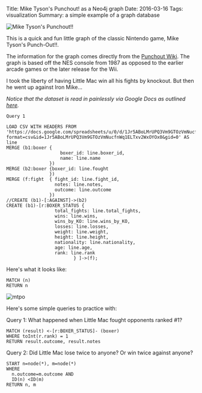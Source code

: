 Title: Mike Tyson's Punchout! as a Neo4j graph
Date: 2016-03-16
Tags: visualization
Summary: a simple example of a graph database

![Mike Tyson's Punchout!!](http://underratedretro.com/press/wp-content/uploads/2014/08/Mike-Tysons-Punchout.jpg "Mike Tyson's Punchout!!")

This is a quick and fun little graph of the classic Nintendo game, Mike Tyson's Punch-Out!!.  

The information for the graph comes directly from the [Punchout Wiki](http://punchout.wikia.com/wiki/Punch-Out_Wiki). The graph is based off the NES console from 1987 as opposed to the earlier arcade games or the later release for the Wii. 

I took the liberty of having Little Mac win all his fights by knockout. But then he went up against Iron Mike...  

_Notice that the dataset is read in painlessly via Google Docs as outlined [here](http://blog.bruggen.com/2014/07/using-loadcsv-to-import-data-from.html)._


```
Query 1

LOAD CSV WITH HEADERS FROM
'https://docs.google.com/spreadsheets/u/0/d/1Jr5ABoLMrUPQ3Vm9GTOzVmNucfnWq1ELTxv2WxOYOx0/export?format=csv&id=1Jr5ABoLMrUPQ3Vm9GTOzVmNucfnWq1ELTxv2WxOYOx0&gid=0' AS line
MERGE (b1:boxer {
                    boxer_id: line.boxer_id,
                    name: line.name
                })
MERGE (b2:boxer {boxer_id: line.fought
                })
MERGE (f:fight  { fight_id: line.fight_id,
                  notes: line.notes,
                  outcome: line.outcome
                })
//CREATE (b1)-[:AGAINST]->(b2)
CREATE (b1)-[r:BOXER_STATUS {
                  total_fights: line.total_fights,
                  wins: line.wins,
                  wins_by_KO: line.wins_by_KO,
                  losses: line.losses,
                  weight: line.weight,
                  height: line.height,
                  nationality: line.nationality,
                  age: line.age,
                  rank: line.rank
                         } ]->(f);  

```

Here's what it looks like:

```
MATCH (n)
RETURN n
```
![mtpo](https://github.com/mobbSF/blog/blob/master/publicfolder/mtpo.png)



Here's some simple queries to practice with:  


Query 1: What happened when Little Mac fought opponents ranked #1?  


```
MATCH (result) <-[r:BOXER_STATUS]- (boxer)
WHERE toInt(r.rank) = 1
RETURN result.outcome, result.notes
```


Query 2: Did Little Mac lose twice to anyone? Or win twice against anyone?
```
START n=node(*), m=node(*)
WHERE
  n.outcome=m.outcome AND
  ID(n) <ID(m)
RETURN n, m
```